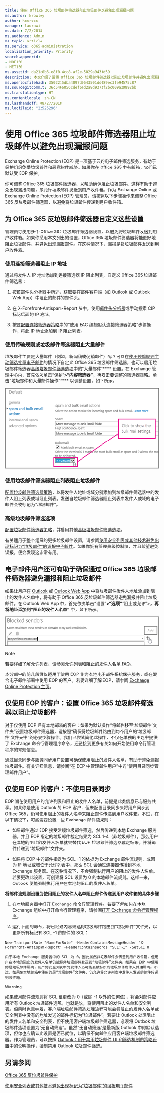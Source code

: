 ```yaml
---
title: 使用 Office 365 垃圾邮件筛选器阻止垃圾邮件以避免出现漏报问题
ms.author: krowley
author: kccross
manager: laurawi
ms.date: 7/2/2018
ms.audience: Admin
ms.topic: article
ms.service: o365-administration
localization_priority: Priority
search.appverid:
- MOE150
- MET150
ms.assetid: da21c0b6-e8f0-4cc8-af2e-5029a9433d59
description: 本文介绍了设置 Office 365 垃圾邮件筛选器以阻止垃圾邮件并避免出现漏报邮件的技巧。管理员使用 Office 365 反垃圾邮件筛选是为了避免将垃圾邮件发送到用户收件箱。
ms.openlocfilehash: 3502215dba4097d0643501dd089ec3fe94575c87
ms.sourcegitcommit: 36c5466056cdef6ad2a8d9372f2bc009a30892bb
ms.translationtype: HT
ms.contentlocale: zh-CN
ms.lasthandoff: 08/27/2018
ms.locfileid: "22525296"
---
```

# <a name="block-email-spam-with-the-office-365-spam-filter-to-prevent-false-negative-issues"></a>使用 Office 365 垃圾邮件筛选器阻止垃圾邮件以避免出现漏报问题

Exchange Online Protection (EOP) 是一项基于云的电子邮件筛选服务，有助于保护组织免受垃圾邮件和恶意软件威胁。如果你在 Office 365 中有邮箱，它们已默认受 EOP 保护。 
  
你可调整 Office 365 垃圾邮件筛选器，以帮助确保阻止垃圾邮件。这样有助于避免出现漏报问题，即允许垃圾邮件发送到用户收件箱。作为 Exchange Online 或 Exchange Online Protection (EOP) 管理员，请按照以下步骤操作来调整 Office 365 反垃圾邮件筛选器，以避免将垃圾邮件传递到用户收件箱。
  
## <a name="customize-the-office-365-anti-spam-filter-with-these-settings"></a>为 Office 365 反垃圾邮件筛选器自定义这些设置

管理员可使用多个 Office 365 垃圾邮件筛选器设置，以避免将垃圾邮件发送到用户收件箱。如果你采用本文列出的设置，Office 365 垃圾邮件筛选器将能更好地阻止垃圾邮件，并避免出现漏报邮件。在这种情况下，漏报是指垃圾邮件发送到用户收件箱。
  
### <a name="block-ip-addresses-with-a-connection-filter"></a>使用连接筛选器阻止 IP 地址

通过将发件人 IP 地址添加到连接筛选器 IP 阻止列表，自定义 Office 365 垃圾邮件筛选器：
  
1. 按照[邮件头分析器](https://go.microsoft.com/fwlink/p/?LinkId=306583)中所述，获取要在邮件客户端（如 Outlook 或 Outlook Web App）中阻止的邮件的邮件头。
    
2. 在 X-Forefront-Antispam-Report 头中，使用[邮件头分析器](https://testconnectivity.microsoft.com/?tabid=mha)或手动搜索 CIP 标记后面的 IP 地址。 
    
3. 按照[配置连接筛选器策略](https://technet.microsoft.com/zh-CN/library/jj200718%28v=exchg.150%29.aspx)中的“使用 EAC 编辑默认连接筛选器策略”步骤操作，将此 IP 地址添加到 IP 阻止列表。
    
### <a name="block-bulk-mail-with-transport-rules-or-the-spam-filter"></a>使用传输规则或垃圾邮件筛选器阻止大量邮件

垃圾邮件主要是大量邮件（例如，新闻稿或促销邮件）吗？可以在[使用传输规则主动筛选批量电子邮件](https://technet.microsoft.com/zh-CN/library/dn720438%28v=exchg.150%29.aspx)的情况下自定义 Office 365 垃圾邮件筛选器，也可以启用垃圾邮件筛选器[高级垃圾邮件筛选选项](https://technet.microsoft.com/zh-CN/library/jj200750%28v=exchg.150%29.aspx)中的“大量邮件”**** 设置。在 Exchange 管理中心内，首先依次单击“保护”****\>“内容筛选器”****，再双击要调整的筛选器策略。单击“垃圾邮件和大量邮件操作”**** 以调整设置，如下所示。 
  
![在 Exchange Online 中设置大量邮件筛选器](media/a45095c2-269d-45b8-a76c-999b5e78da68.png)
  
### <a name="block-email-spam-using-spam-filter-block-lists"></a>使用垃圾邮件筛选器阻止列表阻止垃圾邮件

[配置垃圾邮件筛选器策略](https://technet.microsoft.com/zh-CN/library/jj200684%28v=exchg.150%29.aspx)，以将发件人地址或域分别添加到垃圾邮件筛选器中的发件人阻止列表或域阻止列表。发送自垃圾邮件筛选器阻止列表中发件人或域的电子邮件会被标记为“垃圾邮件”。 
  
### <a name="advanced-spam-filtering-options"></a>高级垃圾邮件筛选选项

[配置垃圾邮件筛选器策略](https://technet.microsoft.com/zh-CN/library/jj200684%28v=exchg.150%29.aspx)，并启用其他[高级垃圾邮件筛选选项](https://technet.microsoft.com/zh-CN/library/jj200750%28v=exchg.150%29.aspx)。
  
有关适用于整个组织的更多垃圾邮件设置，请参阅[使用安全列表或其他技术避免出现标记为“垃圾邮件”的误报电子邮件](prevent-email-from-being-marked-as-spam-0.md)。如果你拥有管理员级控制权，并且希望避免误报，便会发现这非常有用。
  
## <a name="email-users-can-also-help-ensure-that-false-negative-and-email-spam-is-blocked-with-office-365-spam-filter"></a>电子邮件用户还可有助于确保通过 Office 365 垃圾邮件筛选器避免漏报和阻止垃圾邮件

如果让用户在 [Outlook](https://go.microsoft.com/fwlink/p/?LinkId=270065) 或 [Outlook Web App](https://go.microsoft.com/fwlink/p/?LinkId=294862) 中将垃圾邮件发件人地址添加到阻止的发件人名单中，将有助于 Office 365 反垃圾邮件筛选器避免漏报并阻止垃圾邮件。在 Outlook Web App 中，首先依次单击“设置”****\>“选项”****“阻止或允许”\>****，再将地址添加到“阻止的发件人名单”**** 中，如下所示。 
  
![在 Outlook Web App 中阻止发件人](media/fdf51381-2527-4819-ac2a-5dff84d2a36d.png)
  
> [!NOTE]
> 若要详细了解允许列表，请参阅[允许列表和阻止的发件人名单 FAQ](https://technet.microsoft.com/zh-CN/library/dn133608%28v=exchg.150%29.aspx)。 
  
本分部中的前几段落仅适用于使用 EOP 作为本地电子邮件系统保护服务，或在混合电子邮件部署中使用 EOP 的客户。若要详细了解 EOP，请参阅 [Exchange Online Protection 主页](https://products.office.com/zh-CN/exchange/exchange-email-security-spam-protection)。
  
## <a name="eop-only-customers-set-up-the-office-365-spam-filter-to-block-email-spam"></a>仅使用 EOP 的客户：设置 Office 365 垃圾邮件筛选器以阻止垃圾邮件

对于仅使用 EOP 且有本地邮箱的客户：如果为默认操作“将邮件移至‘垃圾邮件’文件夹”设置垃圾邮件筛选器，请按照“确保将垃圾邮件路由到每个用户的‘垃圾邮件’文件夹中”的必要步骤操作。我们已尝试简化此操作，不仅在单独的主题中提供了 Exchange 命令行管理程序命令，还链接到更多有关如何开始使用命令行管理程序的常规信息。
  
通过目录同步与服务同步用户设置可确保使用阻止的发件人名单，有助于避免漏报垃圾邮件。有关详细信息，请参阅“在 EOP 中管理邮件用户”中的“使用目录同步管理邮件用户”。
  
## <a name="eop-only-customers-who-are-not-using-directory-synchronization"></a>仅使用 EOP 的客户：不使用目录同步

EOP 旨在使用用户的允许列表和阻止的发件人名单，前提是此类信息已与服务共享。如果你是使用 Outlook 的 EOP 客户，但未配置目录同步来将用户同步到 Office 365，仍可使用阻止的发件人名单来阻止邮件传递到用户收件箱。不过，在以下情况下，可能需要设置一些 Exchange 邮件流规则：
  
- 如果邮件通过 EOP 接受常规垃圾邮件筛选，然后传递到本地 Exchange 服务器，并且 EOP 指定的垃圾邮件裁定结果为 SCL 1-4（非垃圾邮件），那么用户在本地的阻止的发件人名单就会替代 EOP 垃圾邮件筛选器裁定结果，并将邮件传递到“垃圾邮件”文件夹。
    
- 如果将 EOP 中的邮件指定为 SCL -1 的依据为 Exchange 邮件流规则，或因为 IP 地址或域位于允许列表中，那么 SCL 会通过连接器传播到本地 Exchange 服务器。在这种情况下，不会强制执行用户的阻止的发件人名单。若要更改此设置，可创建将 SCL 设置为 0 的本地邮件流规则。这样一来，Outlook 便能强制执行用户在本地的阻止的发件人名单。
    
**将邮件流规则设置为使用阻止的发件人名单阻止邮件传递到用户收件箱的具体步骤**
  
1. 在本地服务器中打开 Exchange 命令行管理程序。若要了解如何在本地 Exchange 组织中打开命令行管理程序，请参阅[打开 Exchange 命令行管理程序](https://technet.microsoft.com/library/dd638134%28v=exchg.160%29.aspx)。
    
2. 运行下面的命令，将已经过内容筛选的垃圾邮件路由到“垃圾邮件”文件夹，以更新所有标记有 SCL -1 的邮件的 SCL：
    
  ```
  New-TransportRule "NameForRule" -HeaderContainsMessageHeader "X-Forefront-Antispam-Report" -HeaderContainsWords "SCL:-1" -SetSCL 0
  ```

    由于本地 Exchange 服务器中的 SCL 为 0，因此虽然非垃圾邮件会传递到用户收件箱，但用户在本地的阻止的发件人名单仍能将非垃圾邮件发送到“垃圾邮件”文件夹。如果在 EOP 中使用的是垃圾邮件隔离，用户的安全列表中的发件人仍可能会被标识为垃圾邮件发件人并遭隔离。不过，如果在本地邮箱中使用的是“垃圾邮件”文件夹，仍允许将允许列表中发件人发送的邮件传递到收件箱。

> [!WARNING]
> 如果使用邮件流规则将 SCL 值更改为 0（或除 -1 以外的任何值），将会对邮件应用所有 Outlook 垃圾邮件选项。也就是说，将使用阻止的发件人名单和安全列表。但同时也意味着，客户端垃圾邮件筛选处理流程可能会将阻止的发件人名单或安全列表中没有的地址发送的邮件标记为“垃圾邮件”。若要让 Outlook 处理阻止的发件人名单和安全列表，但不使用客户端垃圾邮件筛选器，必须将 Outlook 垃圾邮件选项设置为“无自动筛选”。虽然“无自动筛选”是最新版 Outlook 中的默认选项，但你也应确认此设置是否已就位，以确保不向邮件应用客户端垃圾邮件筛选器。作为管理员，可以按照 [Outlook：用于禁用垃圾邮件 UI 和筛选机制的策略设置](https://support.microsoft.com/zh-CN/kb/2180568)中的说明操作，强制禁用 Outlook 垃圾邮件筛选。
  
## <a name="see-also"></a>另请参阅
<a name="BKMK_please_comment"> </a>

[Office 365 反垃圾邮件保护](anti-spam-protection.md)
  
[使用安全列表或其他技术避免出现标记为“垃圾邮件”的误报电子邮件](prevent-email-from-being-marked-as-spam-0.md)
  


